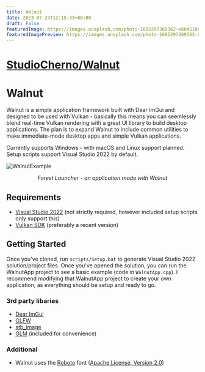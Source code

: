 ```yaml
---
title: Walnut
date: 2023-07-24T12:15:33+08:00
draft: False
featuredImage: https://images.unsplash.com/photo-1685297269362-e604510647ef?ixid=M3w0NjAwMjJ8MHwxfHJhbmRvbXx8fHx8fHx8fDE2OTAxNzIxMTB8&ixlib=rb-4.0.3
featuredImagePreview: https://images.unsplash.com/photo-1685297269362-e604510647ef?ixid=M3w0NjAwMjJ8MHwxfHJhbmRvbXx8fHx8fHx8fDE2OTAxNzIxMTB8&ixlib=rb-4.0.3
---
```


# [StudioCherno/Walnut](https://github.com/StudioCherno/Walnut)

# Walnut

Walnut is a simple application framework built with Dear ImGui and designed to be used with Vulkan - basically this means you can seemlessly blend real-time Vulkan rendering with a great UI library to build desktop applications. The plan is to expand Walnut to include common utilities to make immediate-mode desktop apps and simple Vulkan applications.

Currently supports Windows - with macOS and Linux support planned. Setup scripts support Visual Studio 2022 by default.

![WalnutExample](https://hazelengine.com/images/ForestLauncherScreenshot.jpg)
_<center>Forest Launcher - an application made with Walnut</center>_

## Requirements
- [Visual Studio 2022](https://visualstudio.com) (not strictly required, however included setup scripts only support this)
- [Vulkan SDK](https://vulkan.lunarg.com/sdk/home#windows) (preferably a recent version)

## Getting Started
Once you've cloned, run `scripts/Setup.bat` to generate Visual Studio 2022 solution/project files. Once you've opened the solution, you can run the WalnutApp project to see a basic example (code in `WalnutApp.cpp`). I recommend modifying that WalnutApp project to create your own application, as everything should be setup and ready to go.

### 3rd party libaries
- [Dear ImGui](https://github.com/ocornut/imgui)
- [GLFW](https://github.com/glfw/glfw)
- [stb_image](https://github.com/nothings/stb)
- [GLM](https://github.com/g-truc/glm) (included for convenience)

### Additional
- Walnut uses the [Roboto](https://fonts.google.com/specimen/Roboto) font ([Apache License, Version 2.0](https://www.apache.org/licenses/LICENSE-2.0))